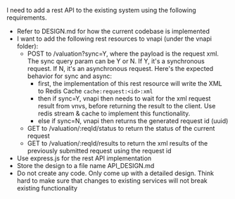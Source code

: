 I need to add a rest API to the existing system using the following requirements.
- Refer to DESIGN.md for how the current codebase is implemented
- I want to add the following rest resources to vnapi (under the vnapi folder):
  - POST to /valuation?sync=Y, where the payload is the request xml. The sync query param can be Y or N. If Y, it's a synchronous request. If N, it's an asynchronous request. Here's the expected behavior for sync and async:
    - first, the implementation of this rest resource will write the XML to Redis Cache `cache:request:<id>:xml`
    - then if sync=Y, vnapi then needs to wait for the xml request result from vnvs, before returning the result to the client. Use redis stream & cache to implement this functionality.
    - else if sync=N, vnapi then returns the generated request id (uuid)
  - GET to /valuation/:reqId/status to return the status of the current request
  - GET to /valuation/:reqId/results to return the xml results of the previously submitted request using the request id
- Use express.js for the rest API implementation
- Store the design to a file name API_DESIGN.md
- Do not create any code. Only come up with a detailed design. Think hard to make sure that changes to existing services will not break existing functionality
